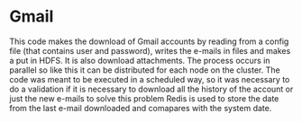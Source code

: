 # Gmail

This code makes the download of Gmail accounts by reading from a config file (that contains user and password), writes the e-mails in files and makes a put in HDFS. It is also download attachments. The process occurs in parallel so like this it can be distributed for each node on the cluster. The code was meant to be executed in a scheduled way, so it was necessary to do a validation if it is necessary to download all the history of the account or just the new e-mails to solve this problem Redis is used to store the date from the last e-mail downloaded and comapares with the system date.
